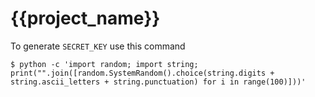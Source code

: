 # {{project_name}}

To generate `SECRET_KEY` use this command

```
$ python -c 'import random; import string; print("".join([random.SystemRandom().choice(string.digits + string.ascii_letters + string.punctuation) for i in range(100)]))'
```
